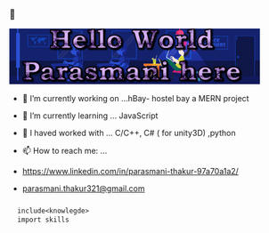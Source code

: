 ###  👋
![](https://github.com/Parasmanithakur/Parasmanithakur/blob/main/bio.gif)
- 🔭 I’m currently working on ...hBay- hostel bay a MERN project
- 🌱 I’m currently learning ... JavaScript
- 💬 I haved worked with ... C/C++, C# ( for unity3D) ,python
- 📫 How to reach me: ... 
- https://www.linkedin.com/in/parasmani-thakur-97a70a1a2/ 

- parasmani.thakur321@gmail.com
                      
### 
      include<knowlegde>
      import skills    
     
    
  
<!--
**Parasmanithakur/Parasmanithakur** is a ✨ _special_ ✨ repository because its `README.md` (this file) appears on your GitHub profile.

Here are some ideas to get you started:

![](https://github.com/Parasmanithakur/Parasmanithakur/blob/main/3dModel.gif) 
- 🔭 I’m currently working on ...
- 🌱 I’m currently learning ...
- 👯 I’m looking to collaborate on ...
- 🤔 I’m looking for help with ...
 3D modeling -
   ![](https://github.com/Parasmanithakur/Parasmanithakur/blob/main/3dModel.gif)
   Game and Robotics -
   ![]

- 📫 How to reach me: ...
- 😄 Pronouns: ...
- ⚡ Fun fact: ...
-->

